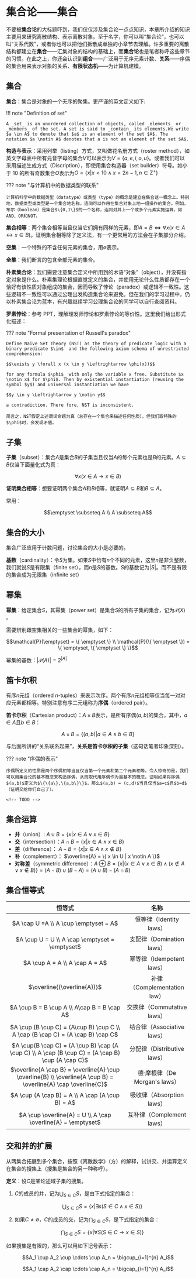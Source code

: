 # 集合论——集合

不要被**集合论**的大标题吓到，我们仅仅涉及集合论一点点知识，本章所介绍的知识主要用来研究离散结构、表示离散对象。至于名字，你可以叫“集合论”，也可以叫“关系代数”，或者你也可以把他们拆散成单独的小章节去理解。许多重要的离散结构都建立在**集合**——汇集对象的结构的基础上，而**集合论**也是笔者称呼这些章节的习惯。在此之上，你还会认识到**组合**——广泛用于无序元素计数、**关系**——序偶的集合用来表示对象的关系、**有限状态机**——为计算机建模。

## 集合

**集合**：集合是对象的一个无序的聚集。更严谨的英文定义如下:

!!! note "Definition of set"

    A _set_ is an unordered collection of objects, called _elements_ or _members_ of the set. A set is said to _contain_ its elements.We write $a \in A$ to denote that $a$ is an element of the set $A$. The notation $a \notin A$ denotes that a is not an element of the set $A$.

**构造与表示**：采用列举（listing）方式，又叫做花名册方式（roster method），如英文字母表中所有元音字母的集合$V$可以表示为$V = \{a,e,i,o,u\}$。或者我们可以采用描述生成方式（Discription），即使用集合构造器（set builder）符号。如小于 10 的所有奇数集合$O$表示为$O = \{ x | x <10 \land x = 2n-1 ,n \in \mathrm{Z}^+  \}$

??? note "与计算机中的数据类型的联系"

    计算机科学中的数据类型（datatype）或类型（type）的概念是建立在集合这一概念上。特别地，数据类型或类型是一个集合地名称，连同可以作用在集合对象上地一组操作的集合。例如，布尔（boolean）是集合$\{0,1\}$的一个名称，连同对其上一个或多个元素实施运算，如AND、OR和NOT。

**集合相等**：两个集合相等当且仅当它们拥有同样的元素，即$A = B \Leftrightarrow \forall x(x \in A \leftrightarrow x \in B)$。证明集合相等除了定义法，有一个更常用的方法会在子集部分介绍。

**空集**：一个特殊的不含任何元素的集合，用$\emptyset$表示。

**全集**：我们断言的包含全部元素的集合。

**朴素集合论**：我们需要注意集合定义中所用到的术语“对象”（object），并没有指定对象是什么。朴素集理论根据直觉定义的集合，并使用无论什么性质都存在一个恰好有该性质对象组成的集合，因而导致了悖论（paradox）或逻辑不一致性。这些逻辑不一致性可以通过公理出发构造集合论来避免。但在我们的学习过程中，仍以朴素集合论为蓝本，有兴趣继续学习公理集合论的同学可以自行查阅资料。

**罗素悖论**：参考 PPT，理解理发师悖论和罗素悖论的等价性。这里我们给出形式化描述：

??? note "Formal presentation of Russell's paradox"

    Define Naive Set Theory (NST) as the theory of predicate logic with a binary predicate $\in$  and the following axiom schema of unrestricted comprehension:

    $$\exists y \forall x (x \in y \Leftrightarrow \phi(x))$$

    for any formula $\phi$  with only the variable x free. Substitute $x \notin x$ for $\phi$. Then by existential instantiation (reusing the symbol $y$) and universal instantiation we have

    $$y \in y \Leftrightarrow y \notin y$$

    a contradiction. There fore, NST is inconsistent.

    简言之，NST假定上述谓词命题为真（总存在一个集合来描述任何性质），但我们取特殊的$\phi$时，会发现矛盾。

## 子集

**子集**（subset）：集合$A$是集合$B$的子集当且仅当$A$的每个元素也是$B$的元素。$A \subseteq B$仅当下面量化式为真：

$$\forall x ( x \in A \rightarrow x \in B)$$

**证明集合相等**：想要证明两个集合$A$和$B$相等，就证明$A \subseteq B$和$B \subseteq A$。

常用：

$$\emptyset \subseteq A \\ A \subseteq A$$

## 集合的大小

集合广泛应用于计数问题，讨论集合的大小是必要的。

**基数**（cardinality）：令$S$为集。如果$S$中恰有$n$个不同的元素，这里$n$是非负整数，我们就说$S$是有限集（finite set），而$n$是$S$的基数。$S$的基数记为$|S|$。而不是有限的集合成为无限集（infinite set）

## 幂集

**幂集**：给定集合$S$，其幂集（power set）是集合$S$的所有子集的集合，记为$\mathcal{P}(X)$ 。

需要辨别跟空集相关的一些集合的幂集，如下：

$$\mathcal{P}(\emptyset) = \{ \emptyset \} \\ \mathcal{P}(\{ \emptyset \}) = \{ \emptyset, \{ \emptyset \} \}$$

幂集的基数：$|\mathcal{P}(A)| = 2^{|A|}$

## 笛卡尔积

有序$n$元组（ordered $n$-tuples）来表示次序。两个有序$n$元组相等仅当每一对对应元素都相等。特别注意有序二元组称为**序偶**（ordered pair）。

**笛卡尔积**（Cartesian product）：$A \times B$表示，是所有序偶$(a,b)$的集合，其中，$a \in A$且$b \in B$：

$$A \times B = \{ (a,b) | a \in A \land b \in B \}$$

与后面所讲的“关系联系起来”，**关系是笛卡尔积的子集**（这句话笔者印象深刻）。

??? note "序偶的表示"

    序偶所定义的性质是两个序偶相等当且仅当第一个元素和第二个元素相等。令人惊奇的是，我们可以用集合论的基本概念来构造序偶，从而取代用序偶作为最基本的概念。证明如果将序偶$(a,b)$定义为$\{\{a\},\{a,b\}\}$，那么$(a,b) = (c,d)$当且仅当$a=c$且$b=d$（证明交给你们自己了）。

    <!-- TODO -->

## 集合运算

- **并**（union）: $A \cup B = \{x | x \in A \lor x \in B\}$
- **交**（intersection）：$A \cap B = \{x | x \in A \land x \in B\}$
- **差**（difference）： $A - B = \{ x | x \in A \land x \notin B \}$
- **补**（complement）： $\overline{A} = \{ x \in U | x \notin A \}$
- **对称差**（symmetric difference）：$A \oplus B = \{x | (x \in A \lor x \in B) \land (x \notin A \lor x \notin B)  \} = (A-B) \cup (B-A) = (A \cup B)-(A \cap B)$

## 集合恒等式

|                                                     恒等式                                                     |             名称              |
| :------------------------------------------------------------------------------------------------------------: | :---------------------------: |
|                                     $A \cap U =A \\ A \cup \emptyset = A$                                      |    恒等律（Identity laws）    |
|                                 $A \cup U = U \\ A \cap \emptyset = \emptyset$                                 |   支配律（Domination laws）   |
|                                         $A \cup A = A \\ A \cap A = A$                                         |   幂等律（Idempotent laws）   |
|                                          $\overline{(\overline{A})}$                                           |  补律（Complementation law）  |
|                                  $A \cup B = B \cup A \\ A\cap B = B \cap A$                                   |  交换律（Commutative laws）   |
|                $A \cup (B \cup C) = (A\cup B) \cup C \\ A \cap (B \cap C) = (A \cap B) \cap C$                 |  结合律（Associative laws）   |
|       $A \cup(B \cap C) = (A \cup B) \cap (A \cup C) \\ A \cap (B \cup C) = (A \cap B) \cup (A \cap C)$        |  分配律（Distributive laws）  |
| $\overline{A \cap B} = \overline{A} \cup \overline{B} \\ \overline{A \cup B} = \overline{A} \cap \overline{C}$ | 德·摩根律（De Morgan's laws） |
|                                $A \cup (A \cap B) = A \\ A \cap (A \cup B) = A$                                |   吸收律（Absorption laws）   |
|                          $A \cup \overline{A} = U \\ A \cap \overline{A} = \emptyset$                          |   互补律（Complement laws）   |

## 交和并的扩展

从两集合拓展到多个集合，按照《离散数学》（方）的解释，试讲交、并运算定义在集合的搜集上（搜集是集合的另一种称呼）。

**定义**：设$C$是某论述域子集的搜集。

1.  $C$的成员的并，记为$\bigcup_{S \in C} S$，是由下式指定的集合：

    $$\bigcup_{S \in C} S = \{ x | \exists s(S \in C \land x \in S) \}$$

2.  如果$C \ne \emptyset$，$C$的成员的交，记为$\bigcap_{S \in C} S$，是下式指定的集合：

    $$\bigcap_{S \in C} S = \{ x | \forall S (S \in C \rightarrow x \in S) \}$$

如果搜集是有限的，那么可以用如下记号表示：

$$A_1 \cup A_2 \cup \cdots \cup A_n = \bigcup_{i=1}^{n} A_i$$

$$A_1 \cap A_2 \cap \cdots \cap A_n = \bigcap_{i=1}^{n} A_i$$
